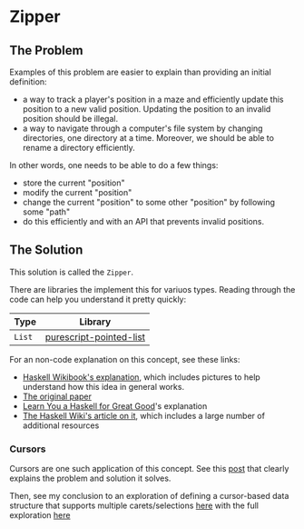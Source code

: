 # Zipper

## The Problem

Examples of this problem are easier to explain than providing an initial definition:
- a way to track a player's position in a maze and efficiently update this position to a new valid position. Updating the position to an invalid position should be illegal.
- a way to navigate through a computer's file system by changing directories, one directory at a time. Moreover, we should be able to rename a directory efficiently.

In other words, one needs to be able to do a few things:
- store the current "position"
- modify the current "position"
- change the current "position" to some other "position" by following some "path"
- do this efficiently and with an API that prevents invalid positions.

## The Solution

This solution is called the `Zipper`.

There are libraries the implement this for variuos types. Reading through the code can help you understand it pretty quickly:

| Type | Library |
| - | - |
| `List` | [purescript-pointed-list](https://github.com/paluh/purescript-pointed-list)

For an non-code explanation on this concept, see these links:
- [Haskell Wikibook's explanation](https://en.wikibooks.org/wiki/Haskell/Zippers), which includes pictures to help understand how this idea in general works.
- [The original paper](https://www.st.cs.uni-saarland.de/edu/seminare/2005/advanced-fp/docs/huet-zipper.pdf)
- [Learn You a Haskell for Great Good](http://learnyouahaskell.com/zippers)'s explanation
- [The Haskell Wiki's article on it](https://wiki.haskell.org/Zipper), which includes a large number of additional resources

### Cursors

Cursors are one such application of this concept. See this [post](https://cs-syd.eu/posts/2018-10-28-cursor-list) that clearly explains the problem and solution it solves.

Then, see my conclusion to an exploration of defining a cursor-based data structure that supports multiple carets/selections [here](https://gist.github.com/JordanMartinez/526c5b09b33ffe97932d7990b0470043#file-multi-caret-selection-textcontent-purs-L381) with the full exploration [here](https://gist.github.com/JordanMartinez/526c5b09b33ffe97932d7990b0470043)
